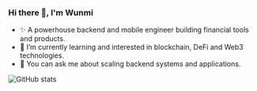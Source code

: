 ### Hi there 👋, I'm Wunmi

- ✨ A powerhouse backend and mobile engineer building financial tools and products.
- 🌱 I’m currently learning and interested in blockchain, DeFi and Web3 technologies.
- 💬 You can ask me about scaling backend systems and applications.

![GitHub stats](https://github-readme-stats.vercel.app/api?username=the-wunmi&show_icons=true&theme=dracula&count_private=true)  
